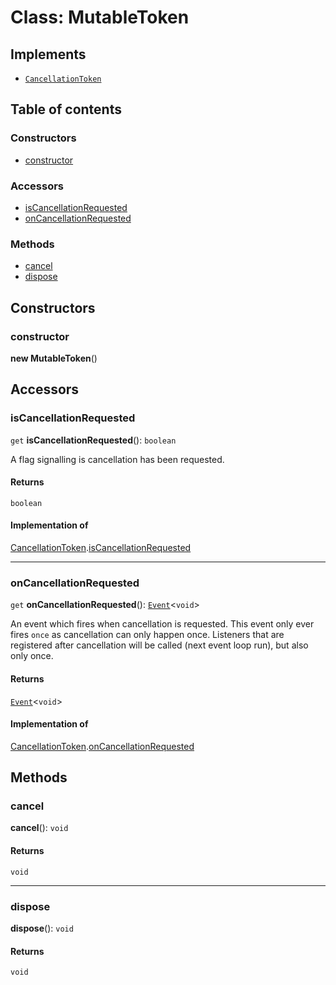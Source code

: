 # Class: MutableToken

## Implements

* [`CancellationToken`](/auto-docs/utils/interfaces/CancellationToken-1.md)

## Table of contents

### Constructors

* [constructor](/auto-docs/utils/classes/MutableToken.md#constructor)

### Accessors

* [isCancellationRequested](/auto-docs/utils/classes/MutableToken.md#iscancellationrequested)
* [onCancellationRequested](/auto-docs/utils/classes/MutableToken.md#oncancellationrequested)

### Methods

* [cancel](/auto-docs/utils/classes/MutableToken.md#cancel)
* [dispose](/auto-docs/utils/classes/MutableToken.md#dispose)

## Constructors

### constructor

**new MutableToken**()

## Accessors

### isCancellationRequested

`get` **isCancellationRequested**(): `boolean`

A flag signalling is cancellation has been requested.

#### Returns

`boolean`

#### Implementation of

[CancellationToken](/auto-docs/utils/interfaces/CancellationToken-1.md).[isCancellationRequested](/auto-docs/utils/interfaces/CancellationToken-1.md#iscancellationrequested)

***

### onCancellationRequested

`get` **onCancellationRequested**(): [`Event`](/auto-docs/utils/interfaces/Event-1.md)<`void`>

An event which fires when cancellation is requested. This event
only ever fires `once` as cancellation can only happen once. Listeners
that are registered after cancellation will be called (next event loop run),
but also only once.

#### Returns

[`Event`](/auto-docs/utils/interfaces/Event-1.md)<`void`>

#### Implementation of

[CancellationToken](/auto-docs/utils/interfaces/CancellationToken-1.md).[onCancellationRequested](/auto-docs/utils/interfaces/CancellationToken-1.md#oncancellationrequested)

## Methods

### cancel

**cancel**(): `void`

#### Returns

`void`

***

### dispose

**dispose**(): `void`

#### Returns

`void`
